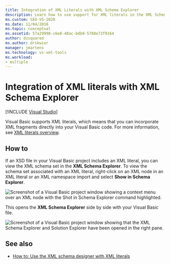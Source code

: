 ```yaml
---
title: Integration of XML Literals with XML Schema Explorer
description: Learn how to use support for XML literals in the XML Schema Explorer in Visual Studio to integrate XML fragments directly into your Visual Basic code.
ms.custom: SEO-VS-2020
ms.date: 11/04/2016
ms.topic: conceptual
ms.assetid: 57a29998-c6e8-48ac-bdb0-5788e73f9164
author: dzsquared
ms.author: drskwier
manager: jmartens
ms.technology: vs-xml-tools
ms.workload:
- multiple
---
```

# Integration of XML literals with XML Schema Explorer

 [!INCLUDE [Visual Studio](~/includes/applies-to-version/vs-windows-only.md)]

Visual Basic supports XML literals, which means that you can incorporate XML fragments directly into your Visual Basic code. For more information, see [XML literals overview](/dotnet/visual-basic/programming-guide/language-features/xml/xml-literals-overview).

## How to

If an XSD file in your Visual Basic project includes an XML literal, you can view the XML schema set in the **XML Schema Explorer**. To view the schema set associated with an XML literal, right-click on an XML node in an XML literal or an XML namespace import and select **Show in Schema Explorer**.

![Screenshot of a Visual Basic project window showing a context menu over an XML node with the Shot in Schema Explorer command highlighted.](../xml-tools/media/vbxmlliteralswithxmlschemaexplorer1.gif)

This opens the **XML Schema Explorer** side by side with your Visual Basic file.

![Screenshot of a Visual Basic project window showing that the XML Schema Explorer and Solution Explorer have been opened in the right pane.](../xml-tools/media/vbxmlliteralswithxmlschemaexplorer2.gif)

## See also

- [How to: Use the XML schema designer with XML literals](../xml-tools/how-to-use-the-xml-schema-designer-with-xml-literals.md)
